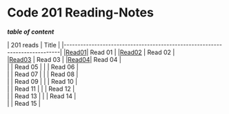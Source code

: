 # Code 201 Reading-Notes


__*table of content*__

| 201 reads                                                        | Title   |
|----------------------------------------------------------------------------|
|[Read01](https://danyaalqaramseh.github.io/reading_notes/class01 )| Read 01 |
|[Read02](https://danyaalqaramseh.github.io/reading_notes/claas02) | Read 02 |          
|[Read03](https://danyaalqaramseh.github.io/reading_notes/class03) | Read 03 |
|[Read04](https://danyaalqaramseh.github.io/reading_notes/class04 )| Read 04 |          
|                                                                  | Read 05 |
|                                                                  | Read 06 |          
|                                                                  | Read 07 |
|                                                                  | Read 08 |           
|                                                                  | Read 09 |
|                                                                  | Read 10 |          
|                                                                  | Read 11 |
|                                                                  | Read 12 |         
|                                                                  | Read 13 |
|                                                                  | Read 14 |         
|                                                                  | Read 15 |
